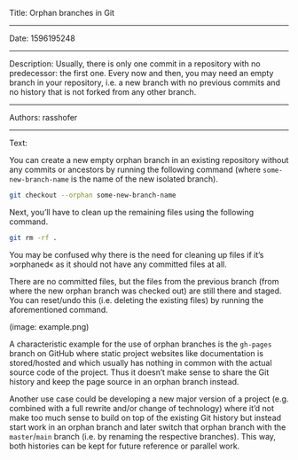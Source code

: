 Title: Orphan branches in Git

-----

Date: 1596195248

-----

Description: Usually, there is only one commit in a repository with no predecessor: the first one. Every now and then, you may need an empty branch in your repository, i.e. a new branch with no previous commits and no history that is not forked from any other branch.

-----

Authors: rasshofer

-----

Text:

You can create a new empty orphan branch in an existing repository without any commits or ancestors by running the following command (where `some-new-branch-name` is the name of the new isolated branch).

```sh
git checkout --orphan some-new-branch-name
```

Next, you’ll have to clean up the remaining files using the following command.

```sh
git rm -rf .
```

You may be confused why there is the need for cleaning up files if it’s »orphaned« as it should not have any committed files at all.

There are no committed files, but the files from the previous branch (from where the new orphan branch was checked out) are still there and staged. You can reset/undo this (i.e. deleting the existing files) by running the aforementioned command.

(image: example.png)

A characteristic example for the use of orphan branches is the `gh-pages` branch on GitHub where static project websites like documentation is stored/hosted and which usually has nothing in common with the actual source code of the project. Thus it doesn’t make sense to share the Git history and keep the page source in an orphan branch instead.

Another use case could be developing a new major version of a project (e.g. combined with a full rewrite and/or change of technology) where it’d not make too much sense to build on top of the existing Git history but instead start work in an orphan branch and later switch that orphan branch with the `master`/`main` branch (i.e. by renaming the respective branches). This way, both histories can be kept for future reference or parallel work.
